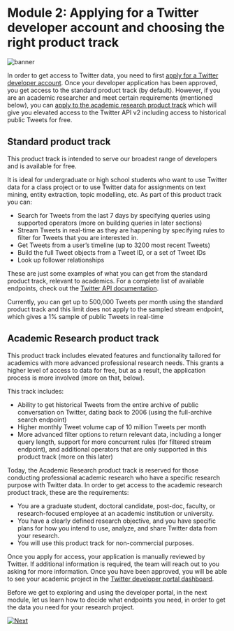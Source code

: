 # Module 2: Applying for a Twitter developer account and choosing the right product track

![banner](../assets/banner.png)

In order to get access to Twitter data, you need to first [apply for a Twitter developer account](https://developer.twitter.com/en/apply-for-access). Once your developer application has been approved, you get access to the standard product track (by default). However, if you are an academic researcher and meet certain requirements (mentioned below), you can [apply to the academic research product track](https://developer.twitter.com/en/portal/petition/academic/is-it-right-for-you) which will give you elevated access to the Twitter API v2 including access to historical public Tweets for free.

## Standard product track

This product track is intended to serve our broadest range of developers and is available for free.

It is ideal for undergraduate or high school students who want to use Twitter data for a class project or to use Twitter data for assignments on text mining, entity extraction, topic modelling, etc. As part of this product track you can:

- Search for Tweets from the last 7 days by specifying queries using supported operators (more on building queries in later sections)
- Stream Tweets in real-time as they are happening by specifying rules to filter for Tweets that you are interested in.
- Get Tweets from a user’s timeline (up to 3200 most recent Tweets)
- Build the full Tweet objects from a Tweet ID, or a set of Tweet IDs
- Look up follower relationships

These are just some examples of what you can get from the standard product track, relevant to academics. For a complete list of available endpoints, check out the [Twitter API documentation](https://developer.twitter.com/en/docs/twitter-api).

Currently, you can get up to 500,000 Tweets per month using the standard product track and this limit does not apply to the sampled stream endpoint, which gives a 1% sample of public Tweets in real-time

## Academic Research product track

This product track includes elevated features and functionality tailored for  academics with more advanced professional research needs. This grants a higher level of access to data for free, but as a result, the application process is more involved (more on that, below).

This track includes:

- Ability to get historical Tweets from the entire archive of public conversation on Twitter, dating back to 2006 (using the full-archive search endpoint)
- Higher monthly Tweet volume cap of 10 million Tweets per month
- More advanced filter options to return relevant data, including a longer query length, support for more concurrent rules (for filtered stream endpoint), and additional operators that are only supported in this product track (more on this later)

Today, the Academic Research product track is reserved for those conducting professional academic research who have a specific research purpose with Twitter data. In order to get access to the academic research product track, these are the requirements:

- You are a graduate student, doctoral candidate, post-doc, faculty, or research-focused employee at an academic institution or university.
- You have a clearly defined research objective, and you have specific plans for how you intend to use, analyze, and share Twitter data from your research.
- You will use this product track for non-commercial purposes.

Once you apply for access, your application is manually reviewed by Twitter. If additional information is required, the team will reach out to you asking for more information. Once you have been approved, you will be able to see your academic project in the [Twitter developer portal dashboard](https://developer.twitter.com/en/portal/dashboard).

Before we get to exploring and using the developer portal, in the next module, let us learn how to decide what endpoints you need, in order to get the data you need for your research project.

[![Next](../assets/next.png)](../modules/3-deciding-which-endpoints-to-use.md)
